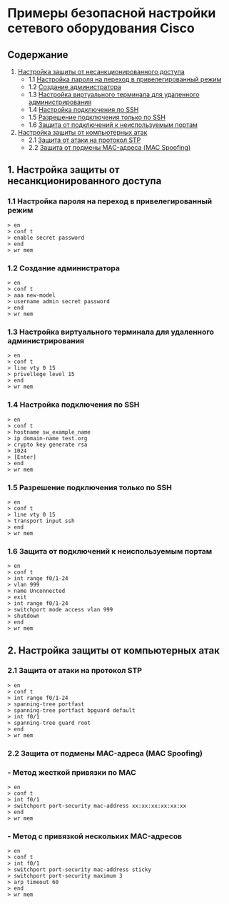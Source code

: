 # Примеры безопасной настройки сетевого оборудования Cisco

## Содержание

   1. [Настройка защиты от несанкционированного доступа](#1-Настройка-защиты-от-несанкционированного-доступа)
      - 1.1 [Настройка пароля на переход в привелегированный режим](#11-Настройка-пароля-на-переход-в-привелегированный-режим)
      - 1.2 [Создание администратора](#12-Создание-администратора)
      - 1.3 [Настройка виртуального терминала для удаленного администрирования](#13-настройка-виртуального-терминала-для-удаленного-администрирования)
      - 1.4 [Настройка подключения по SSH](#14-Настройка-подключения-по-SSH)
      - 1.5 [Разрешение подключения только по SSH](#15-Разрешение-подключения-только-по-SSH)
      - 1.6 [Защита от подключений к неиспользуемым портам](#16-Защита-от-подключений-к-неиспользуемым-портам) 
   2. [Настройка защиты от компьютерных атак](#2-Настройка-защиты-от-компьютерных-атак)
      - 2.1 [Защита от атаки на протокол STP](#21-Защита-от-атаки-на-протокол-STP)
      - 2.2 [Защита от подмены MAC-адреса (MAC Spoofing)](#22-защита-от-подмены-mac-адреса-mac-spoofing)

## 1. Настройка защиты от несанкционированного доступа

### 1.1 Настройка пароля на переход в привелегированный режим

```
> en 
> conf t
> enable secret password
> end
> wr mem
```

### 1.2 Создание администратора

```
> en 
> conf t
> aaa new-model
> username admin secret password
> end
> wr mem
```

### 1.3 Настройка виртуального терминала для удаленного администрирования

```
> en 
> conf t
> line vty 0 15
> privellege level 15
> end
> wr mem
```

### 1.4 Настройка подключения по SSH

```
> en 
> conf t
> hostname sw_example_name
> ip domain-name test.org
> crypto key generate rsa
> 1024
> [Enter]
> end
> wr mem
```

### 1.5 Разрешение подключения только по SSH

```
> en 
> conf t
> line vty 0 15 
> transport input ssh
> end
> wr mem
```

### 1.6 Защита от подключений к неиспользуемым портам

```
> en 
> conf t
> int range f0/1-24 
> vlan 999
> name Unconnected
> exit
> int range f0/1-24
> switchport mode access vlan 999
> shutdown
> end
> wr mem
```

## 2. Настройка защиты от компьютерных атак

### 2.1 Защита от атаки на протокол STP

```
> en 
> conf t
> int range f0/1-24 
> spanning-tree portfast
> spanning-tree portfast bpguard default
> int f0/1
> spanning-tree guard root
> end
> wr mem
```

### 2.2 Защита от подмены MAC-адреса (MAC Spoofing)

### - Метод жесткой привязки по MAC

```
> en 
> conf t
> int f0/1
> switchport port-security mac-address xx:xx:xx:xx:xx:xx
> end
> wr mem
```

### - Метод c привязкой нескольких MAC-адресов

```
> en 
> conf t
> int f0/1
> switchport port-security mac-address sticky
> switchport port-security maximum 3
> arp timeout 60
> end
> wr mem
```

